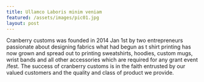 ```yaml
---
title: Ullamco Laboris minim veniam
featured: /assets/images/pic01.jpg
layout: post
---
```


<p> Cranberry customs was founded in 2014 Jan 1st by two entrepreneurs passionate about designing fabrics what had begun as t shirt printing has now grown and spread out to printing sweatshirts, hoodies, custom mugs, wrist bands and all other accessories which are required for any grant event /fest. The success of cranberry customs is in the faith entrusted by our valued customers and the quality and class of product we provide. </p>
